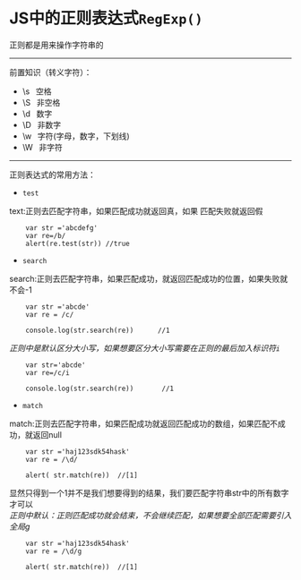 # JS中的正则表达式`RegExp()`
正则都是用来操作字符串的

---
前置知识（转义字符）：
* \s&ensp; 空格
* \S&ensp; 非空格
* \d&ensp; 数字
* \D&ensp; 非数字
* \w&ensp;  字符(字母，数字，下划线)
* \W&ensp;  非字符

---
正则表达式的常用方法：
* `test`

text:正则去匹配字符串，如果匹配成功就返回真，如果
匹配失败就返回假<br>
```
    var str ='abcdefg'
    var re=/b/
    alert(re.test(str)) //true
```

* `search`

search:正则去匹配字符串，如果匹配成功，就返回匹配成功的位置，如果失败就不会-1<br>
```
    var str ='abcde'
    var re = /c/

    console.log(str.search(re))      //1
```
*正则中是默认区分大小写，如果想要区分大小写需要在正则的最后加入标识符`i`*
```
    var str='abcde'
    var re=/c/i

    console.log(str.search(re))       //1
```

* `match`

match:正则去匹配字符串，如果匹配成功就返回匹配成功的数组，如果匹配不成功，就返回null
```
    var str ='haj123sdk54hask'
    var re = /\d/

    alert( str.match(re))  //[1]
```
显然只得到一个1并不是我们想要得到的结果，我们要匹配字符串str中的所有数字才可以<br>
*正则中默认：正则匹配成功就会结束，不会继续匹配，如果想要全部匹配需要引入全局g*
```
    var str ='haj123sdk54hask'
    var re = /\d/g

    alert( str.match(re))  //[1]
```